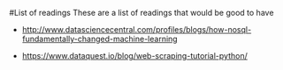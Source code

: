 #List of readings
These are a list of readings that would be good to have


 - http://www.datasciencecentral.com/profiles/blogs/how-nosql-fundamentally-changed-machine-learning

 - https://www.dataquest.io/blog/web-scraping-tutorial-python/